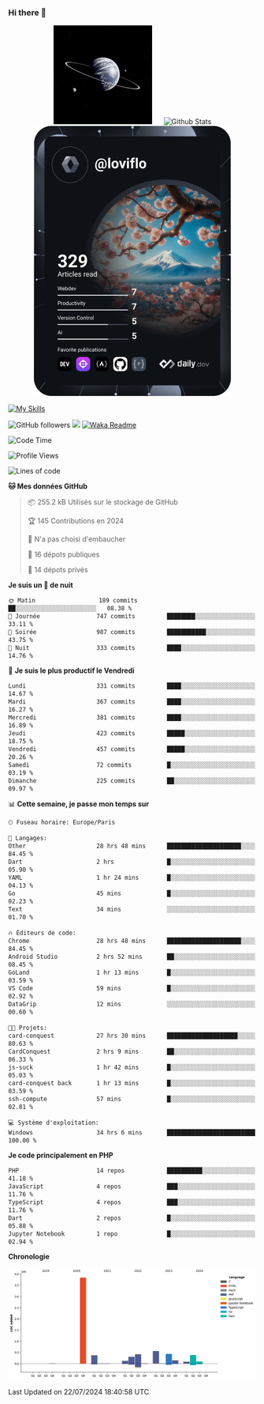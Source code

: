 ### Hi there 👋

<p align="center">
  <img src="https://github.com/Loviflo/Loviflo/blob/main/img/portrait.jpg" alt="Loviflo" height="200" style="margin-right: 20px"/>
  <img src="https://github-readme-stats.vercel.app/api?username=Loviflo&show_icons=true&theme=graywhite" alt="Github Stats" />
  <a href="https://app.daily.dev/loviflo"><img src="https://github.com/loviflo/loviflo/blob/main/devcard.svg" width="400" alt="Loviflo's Dev Card"/></a>
</p>

[![My Skills](https://skillicons.dev/icons?i=php,laravel,symfony,dotnet,cs,nodejs,mysql,postgres,js,ts,html,css,sass,angular,react,electron,docker,webpack,vscode,figma,git,github,gitlab,nginx,postman&perline=5)](https://skillicons.dev)

![GitHub followers](https://img.shields.io/github/followers/Loviflo?label=Follow&style=social)
![](https://visitor-badge.glitch.me/badge?page_id=Loviflo.Loviflo)
[![Waka Readme](https://github.com/Loviflo/Loviflo/actions/workflows/update-stats.yml/badge.svg)](https://github.com/Loviflo/Loviflo/actions/workflows/update-stats.yml)

<!--START_SECTION:waka-->
![Code Time](http://img.shields.io/badge/Code%20Time-2%2C300%20hrs%2047%20mins-blue)

![Profile Views](http://img.shields.io/badge/Vues%20du%20profil-0-blue)

![Lines of code](https://img.shields.io/badge/Depuis%20Hello%20World%2C%20j%27ai%20%C3%A9crit-6.7%20million%20Lignes%20de%20code-blue)

**🐱 Mes données GitHub** 

> 📦 255.2 kB Utilisés sur le stockage de GitHub 
 > 
> 🏆 145 Contributions en 2024
 > 
> 🚫 N'a pas choisi d'embaucher
 > 
> 📜 16 dépots publiques 
 > 
> 🔑 14 dépots privés 
 > 
**Je suis un 🦉 de nuit** 

```text
🌞 Matin                  189 commits         ██░░░░░░░░░░░░░░░░░░░░░░░   08.38 % 
🌆 Journée                747 commits         ████████░░░░░░░░░░░░░░░░░   33.11 % 
🌃 Soirée                 987 commits         ███████████░░░░░░░░░░░░░░   43.75 % 
🌙 Nuit                   333 commits         ████░░░░░░░░░░░░░░░░░░░░░   14.76 % 
```
📅 **Je suis le plus productif le Vendredi** 

```text
Lundi                    331 commits         ████░░░░░░░░░░░░░░░░░░░░░   14.67 % 
Mardi                    367 commits         ████░░░░░░░░░░░░░░░░░░░░░   16.27 % 
Mercredi                 381 commits         ████░░░░░░░░░░░░░░░░░░░░░   16.89 % 
Jeudi                    423 commits         █████░░░░░░░░░░░░░░░░░░░░   18.75 % 
Vendredi                 457 commits         █████░░░░░░░░░░░░░░░░░░░░   20.26 % 
Samedi                   72 commits          █░░░░░░░░░░░░░░░░░░░░░░░░   03.19 % 
Dimanche                 225 commits         ██░░░░░░░░░░░░░░░░░░░░░░░   09.97 % 
```


📊 **Cette semaine, je passe mon temps sur** 

```text
🕑︎ Fuseau horaire: Europe/Paris

💬 Langages: 
Other                    28 hrs 48 mins      █████████████████████░░░░   84.45 % 
Dart                     2 hrs               █░░░░░░░░░░░░░░░░░░░░░░░░   05.90 % 
YAML                     1 hr 24 mins        █░░░░░░░░░░░░░░░░░░░░░░░░   04.13 % 
Go                       45 mins             █░░░░░░░░░░░░░░░░░░░░░░░░   02.23 % 
Text                     34 mins             ░░░░░░░░░░░░░░░░░░░░░░░░░   01.70 % 

🔥 Éditeurs de code: 
Chrome                   28 hrs 48 mins      █████████████████████░░░░   84.45 % 
Android Studio           2 hrs 52 mins       ██░░░░░░░░░░░░░░░░░░░░░░░   08.45 % 
GoLand                   1 hr 13 mins        █░░░░░░░░░░░░░░░░░░░░░░░░   03.59 % 
VS Code                  59 mins             █░░░░░░░░░░░░░░░░░░░░░░░░   02.92 % 
DataGrip                 12 mins             ░░░░░░░░░░░░░░░░░░░░░░░░░   00.60 % 

🐱‍💻 Projets: 
card-conquest            27 hrs 30 mins      ████████████████████░░░░░   80.63 % 
CardConquest             2 hrs 9 mins        ██░░░░░░░░░░░░░░░░░░░░░░░   06.33 % 
js-suck                  1 hr 42 mins        █░░░░░░░░░░░░░░░░░░░░░░░░   05.03 % 
card-conquest back       1 hr 13 mins        █░░░░░░░░░░░░░░░░░░░░░░░░   03.59 % 
ssh-compute              57 mins             █░░░░░░░░░░░░░░░░░░░░░░░░   02.81 % 

💻 Système d'exploitation: 
Windows                  34 hrs 6 mins       █████████████████████████   100.00 % 
```

**Je code principalement en PHP** 

```text
PHP                      14 repos            ██████████░░░░░░░░░░░░░░░   41.18 % 
JavaScript               4 repos             ███░░░░░░░░░░░░░░░░░░░░░░   11.76 % 
TypeScript               4 repos             ███░░░░░░░░░░░░░░░░░░░░░░   11.76 % 
Dart                     2 repos             █░░░░░░░░░░░░░░░░░░░░░░░░   05.88 % 
Jupyter Notebook         1 repo              █░░░░░░░░░░░░░░░░░░░░░░░░   02.94 % 
```



**Chronologie**

![Lines of Code chart](https://raw.githubusercontent.com/Loviflo/Loviflo/main/assets/bar_graph.png)


 Last Updated on 22/07/2024 18:40:58 UTC
<!--END_SECTION:waka-->
